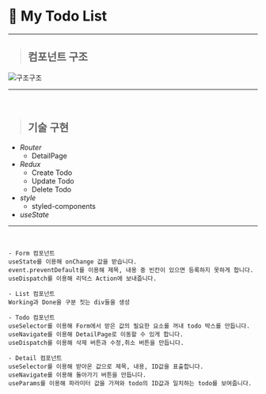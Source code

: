 # 🚗 My Todo List

----

> ## 컴포넌트 구조  



![구조구조](https://user-images.githubusercontent.com/108280991/182717571-7e650436-0a30-45a2-b598-da116899c3f8.PNG)




---

<br/>

> ## 기술 구현

- *Router*
    - DetailPage
- *Redux*
    - Create Todo
    - Update Todo
    - Delete Todo
- *style*
    - styled-components
- *useState*


---
<br/>  

``` 
- Form 컴포넌트
useState를 이용해 onChange 값을 받습니다.
event.preventDefault를 이용해 제목, 내용 중 빈칸이 있으면 등록하지 못하게 합니다.
useDispatch를 이용해 리덕스 Action에 보내줍니다.
```

```
- List 컴포넌트
Working과 Done을 구분 짓는 div들을 생성
```

```
- Todo 컴포넌트
useSelector를 이용해 Form에서 받은 값의 필요한 요소를 꺼내 todo 박스를 만듭니다.
useNavigate를 이용해 DetailPage로 이동할 수 있게 합니다.
useDispatch를 이용해 삭제 버튼과 수정,취소 버튼을 만듭니다.
```

```
- Detail 컴포넌트
useSelector를 이용해 받아온 값으로 제목, 내용, ID값을 표출합니다.
useNavigate를 이용해 돌아가기 버튼을 만듭니다.
useParams를 이용해 파라미터 값을 가져와 todo의 ID값과 일치하는 todo를 보여줍니다.
```




&nbsp;



